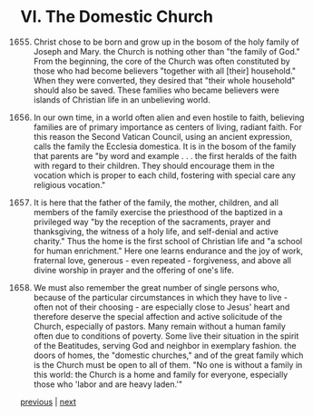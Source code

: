# VI. The Domestic Church

1655. Christ chose to be born and grow up in the bosom of the holy family of Joseph and Mary. the Church is nothing other than "the family of God." From the beginning, the core of the Church was often constituted by those who had become believers "together with all [their] household." When they were converted, they desired that "their whole household" should also be saved. These families who became believers were islands of Christian life in an unbelieving world.

1656. In our own time, in a world often alien and even hostile to faith, believing families are of primary importance as centers of living, radiant faith. For this reason the Second Vatican Council, using an ancient expression, calls the family the Ecclesia domestica. It is in the bosom of the family that parents are "by word and example . . . the first heralds of the faith with regard to their children. They should encourage them in the vocation which is proper to each child, fostering with special care any religious vocation."

1657. It is here that the father of the family, the mother, children, and all members of the family exercise the priesthood of the baptized in a privileged way "by the reception of the sacraments, prayer and thanksgiving, the witness of a holy life, and self-denial and active charity." Thus the home is the first school of Christian life and "a school for human enrichment." Here one learns endurance and the joy of work, fraternal love, generous - even repeated - forgiveness, and above all divine worship in prayer and the offering of one's life.

1658. We must also remember the great number of single persons who, because of the particular circumstances in which they have to live - often not of their choosing - are especially close to Jesus' heart and therefore deserve the special affection and active solicitude of the Church, especially of pastors. Many remain without a human family often due to conditions of poverty. Some live their situation in the spirit of the Beatitudes, serving God and neighbor in exemplary fashion. the doors of homes, the "domestic churches," and of the great family which is the Church must be open to all of them. "No one is without a family in this world: the Church is a home and family for everyone, especially those who 'labor and are heavy laden.'"

[previous](https://github.com/Tenari/non-fiction/blob/master/catechism/__P55.md) | [next](https://github.com/Tenari/non-fiction/blob/master/catechism/__P57.md)
